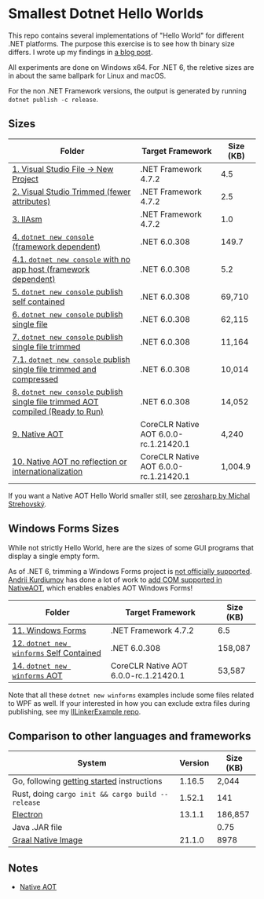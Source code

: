 
# Smallest Dotnet Hello Worlds

This repo contains several implementations of "Hello World" for different .NET platforms. The
purpose this exercise is to see how th binary size differs. I wrote up my findings in [a blog post](https://www.awise.us/2021/06/05/smallest-dotnet.html).

All experiments are done on Windows x64. For .NET 6, the reletive sizes are in
about the same ballpark for Linux and macOS.

For the non .NET Framework versions, the output is generated by running `dotnet publish -c release`.

## Sizes

|Folder|Target Framework|Size (KB)|
|--|--|--|
| [1. Visual Studio File -> New Project](1.VisualStudioProjectNew) | .NET Framework 4.7.2 | 4.5 |
| [2. Visual Studio Trimmed (fewer attributes)](2.VisualStudioTrimmed) | .NET Framework 4.7.2 | 2.5 |
| [3. IlAsm](3.IlAsm) | .NET Framework 4.7.2 | 1.0 |
| [4. `dotnet new console` (framework dependent)](4.DotNetCoreNew) | .NET 6.0.308 | 149.7 |
| [4.1. `dotnet new console` with no app host (framework dependent)](4.1.NoAppHost) | .NET 6.0.308 | 5.2 |
| [5. `dotnet new console` publish self contained](5.SelfContained) | .NET 6.0.308 | 69,710 |
| [6. `dotnet new console` publish single file](6.SingleFile) | .NET 6.0.308 | 62,115 |
| [7. `dotnet new console` publish single file trimmed](7.SingleFileTrimmed) | .NET 6.0.308 | 11,164 |
| [7.1. `dotnet new console` publish single file trimmed and compressed](7.1.SingleFileTrimmedCompressed) | .NET 6.0.308 | 10,014 |
| [8. `dotnet new console` publish single file trimmed AOT compiled (Ready to Run)](8.SingleFileTrimmedR2R) | .NET 6.0.308 | 14,052 |
| [9. Native AOT](9.NativeAOT) | CoreCLR Native AOT 6.0.0-rc.1.21420.1 | 4,240 |
| [10. Native AOT no reflection or internationalization](10.NativeAOTSmaller) | CoreCLR Native AOT 6.0.0-rc.1.21420.1 | 1,004.9 |

If you want a Native AOT Hello World smaller still, see [zerosharp by Michal Strehovský](https://github.com/MichalStrehovsky/zerosharp).

## Windows Forms Sizes

While not strictly Hello World, here are the sizes of some GUI programs that
display a single empty form.

As of .NET 6, trimming a Windows Forms project is
[not officially supported](https://docs.microsoft.com/en-us/dotnet/core/deploying/trim-self-contained#components-that-cause-trimming-problems).
[Andrii Kurdiumov](https://github.com/kant2002) has done a lot of work to
[add COM supported in NativeAOT](https://github.com/dotnet/runtimelab/issues/306),
which enables enables AOT Windows Forms!

|Folder|Target Framework|Size (KB)|
|--|--|--|
| [11. Windows Forms](11.WindowsFormsNetFramework) | .NET Framework 4.7.2 | 6.5 |
| [12. `dotnet new winforms` Self Contained](12.WindowsFormsSelfContained) | .NET 6.0.308 | 158,087 |
| [14. `dotnet new winforms` AOT](14.WindowsFormsAot) | CoreCLR Native AOT 6.0.0-rc.1.21420.1 | 53,587 |

Note that all these `dotnet new winforms` examples include some files related
to WPF as well. If your interested in how you can exclude extra files during
publishing, see my [IlLinkerExample repo](https://github.com/AustinWise/IlLinkerExample).

## Comparison to other languages and frameworks

|System|Version|Size (KB)|
|--|--|--|
|Go, following [getting started](https://golang.org/doc/tutorial/getting-started) instructions|1.16.5|2,044|
|Rust, doing `cargo init && cargo build --release`|1.52.1|141|
|[Electron](electron)|13.1.1|186,857|
|Java .JAR file||0.75|
|[Graal Native Image](graal-native-image)|21.1.0|8978|

## Notes

* [Native AOT](https://github.com/dotnet/runtimelab/blob/feature/NativeAOT/samples/HelloWorld/README.md)